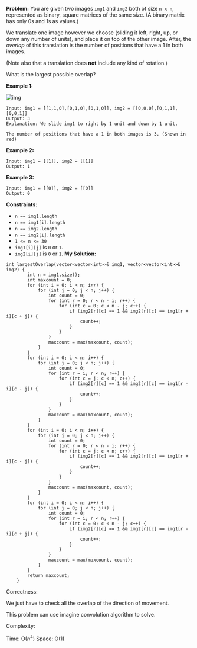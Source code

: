 **Problem:**
You are given two images `img1` and `img2` both of size `n x n`, represented as binary, square matrices of the same size. (A binary matrix has only 0s and 1s as values.)

We translate one image however we choose (sliding it left, right, up, or down any number of units), and place it on top of the other image. After, the *overlap* of this translation is the number of positions that have a 1 in both images.

(Note also that a translation does **not** include any kind of rotation.)

What is the largest possible overlap?

 

**Example 1:**

![img](https://assets.leetcode.com/uploads/2020/09/09/overlap1.jpg)

```
Input: img1 = [[1,1,0],[0,1,0],[0,1,0]], img2 = [[0,0,0],[0,1,1],[0,0,1]]
Output: 3
Explanation: We slide img1 to right by 1 unit and down by 1 unit.

The number of positions that have a 1 in both images is 3. (Shown in red)
```

**Example 2:**

```
Input: img1 = [[1]], img2 = [[1]]
Output: 1
```

**Example 3:**

```
Input: img1 = [[0]], img2 = [[0]]
Output: 0
```

 

**Constraints:**

- `n == img1.length`
- `n == img1[i].length`
- `n == img2.length`
- `n == img2[i].length`
- `1 <= n <= 30`
- `img1[i][j]` is `0` or `1`.
- `img2[i][j]` is `0` or `1`.
**My Solution:**
```
int largestOverlap(vector<vector<int>>& img1, vector<vector<int>>& img2) {
        int n = img1.size();
        int maxcount = 0;
        for (int i = 0; i < n; i++) {
            for (int j = 0; j < n; j++) {
                int count = 0;
                for (int r = 0; r < n - i; r++) {
                    for (int c = 0; c < n - j; c++) {
                        if (img2[r][c] == 1 && img2[r][c] == img1[r + i][c + j]) {
                            count++;
                        }
                    }
                }
                maxcount = max(maxcount, count);
            }
        }
        for (int i = 0; i < n; i++) {
            for (int j = 0; j < n; j++) {
                int count = 0;
                for (int r = i; r < n; r++) {
                    for (int c = j; c < n; c++) {
                        if (img2[r][c] == 1 && img2[r][c] == img1[r - i][c - j]) {
                            count++;
                        }
                    }
                }
                maxcount = max(maxcount, count);
            }
        }
        for (int i = 0; i < n; i++) {
            for (int j = 0; j < n; j++) {
                int count = 0;
                for (int r = 0; r < n - i; r++) {
                    for (int c = j; c < n; c++) {
                        if (img2[r][c] == 1 && img2[r][c] == img1[r + i][c - j]) {
                            count++;
                        }
                    }
                }
                maxcount = max(maxcount, count);
            }
        }
        for (int i = 0; i < n; i++) {
            for (int j = 0; j < n; j++) {
                int count = 0;
                for (int r = i; r < n; r++) {
                    for (int c = 0; c < n - j; c++) {
                        if (img2[r][c] == 1 && img2[r][c] == img1[r - i][c + j]) {
                            count++;
                        }
                    }
                }
                maxcount = max(maxcount, count);
            }
        }
        return maxcount;
    }
```
Correctness:

We just have to check all the overlap of the direction of movement.

This problem can use imagine convolution algorithm to solve.

Complexity:

Time: O($n^4$)
Space: O(1)